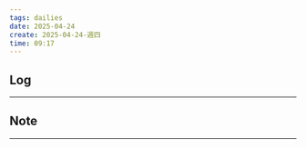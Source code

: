 ```yaml
---
tags: dailies  
date: 2025-04-24
create: 2025-04-24-週四
time: 09:17
---
```

## Log
---


## Note
---

